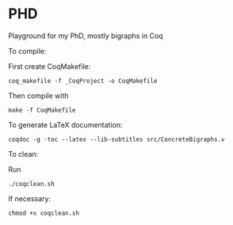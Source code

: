 # PHD

Playground for my PhD, mostly bigraphs in Coq

To compile:

First create CoqMakefile:

    coq_makefile -f _CoqProject -o CoqMakefile

Then compile with

    make -f CoqMakefile

To generate LaTeX documentation: 

    coqdoc -g -toc --latex --lib-subtitles src/ConcreteBigraphs.v

To clean:

Run

    ./coqclean.sh

If necessary: 

    chmod +x coqclean.sh

